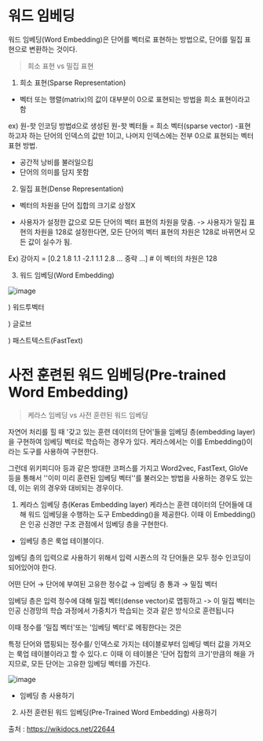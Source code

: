 # 워드 임베딩

워드 임베딩(Word Embedding)은 단어를 벡터로 표현하는 방법으로, 단어를 밀집 표현으로 변환하는 것이다. 

> 희소 표현 vs 밀집 표현


1) 희소 표현(Sparse Representation)

  - 벡터 또는 행렬(matrix)의 값이 대부분이 0으로 표현되는 방법을 희소 표현이라고 함

   ex) 원-핫 인코딩 방법d으로 생성된 원-핫 벡터들 = 희소 벡터(sparse vector) 
 -표현하고자 하는 단어의 인덱스의 값만 1이고, 나머지 인덱스에는 전부 0으로 표현되는 벡터 표현 방법.
 
 - 공간적 낭비를 불러일으킴
 - 단어의 의미를 담지 못함

2) 밀집 표현(Dense Representation)

- 벡터의 차원을 단어 집합의 크기로 상정X

- 사용자가 설정한 값으로 모든 단어의 벡터 표현의 차원을 맞춤.
-> 사용자가 밀집 표현의 차원을 128로 설정한다면, 모든 단어의 벡터 표현의 차원은 128로 바뀌면서 모든 값이 실수가 됨.

Ex) 강아지 = [0.2 1.8 1.1 -2.1 1.1 2.8 ... 중략 ...] # 이 벡터의 차원은 128
  

3) 워드 임베딩(Word Embedding)

![image](https://user-images.githubusercontent.com/61388801/130607178-3f4d0e24-b119-45dc-80cf-552e0030dea3.png)


) 워드투벡터

) 글로브

) 패스트텍스트(FastText)

# 사전 훈련된 워드 임베딩(Pre-trained Word Embedding)

> 케라스 임베딩 vs 사전 훈련된 워드 임베딩

자연어 처리를 힐 때 '갖고 있는 훈련 데이터의 단어'들을 임베딩 층(embedding layer)을 구현하여 임베딩 벡터로 학습하는 경우가 있다. 
케라스에서는 이를 Embedding()이라는 도구를 사용하여 구현한다.

그런데 위키피디아 등과 같은 방대한 코퍼스를 가지고 Word2vec, FastText, GloVe 등을 통해서 
''이미 미리 훈련된 임베딩 벡터''를 불러오는 방법을 사용하는 경우도 있는데, 이는 위의 경우와 대비되는 경우이다.

1) 케라스 임베딩 층(Keras Embedding layer)
케라스는 훈련 데이터의 단어들에 대해 워드 임베딩을 수행하는 도구 Embedding()을 제공한다.
이때 이 Embedding()은 인공 신경만 구조 관점에서 임베딩 층을 구현한다.

- 임베딩 층은 룩업 테이블이다.

임베딩 층의 입력으로 사용하기 위해서 입력 시퀀스의 각 단어들은 모두 정수 인코딩이 되어있어야 한다.

어떤 단어 → 단어에 부여된 고유한 정수값 → 임베딩 층 통과 → 밀집 벡터

임베딩 층은 입력 정수에 대해 밀집 벡터(dense vector)로 맵핑하고 
-> 이 밀집 벡터는 인공 신경망의 학습 과정에서 가중치가 학습되는 것과 같은 방식으로 훈련됩니다

이때 정수를 '밀집 벡터'또는 '임베딩 벡터'로 메핑한다는 것은 

특정 단어와 맵핑되는 정수를/ 인덱스로 가지는 테이블로부터 임베딩 벡터 값을 가져오는 룩업 테이블이라고 할 수 있다.ㄷ
이때 이 테이블은 '단어 집합의 크기'만큼의 해을 가지므로, 모든 단어는 고유한 임베딩 벡터를 가진다.

![image](https://user-images.githubusercontent.com/61388801/130608482-87eeef8c-fb55-4cf4-ac9c-c6513122c507.png)

- 임베딩 층 사용하기


2. 사전 훈련된 워드 임베딩(Pre-Trained Word Embedding) 사용하기




출처 : https://wikidocs.net/22644
